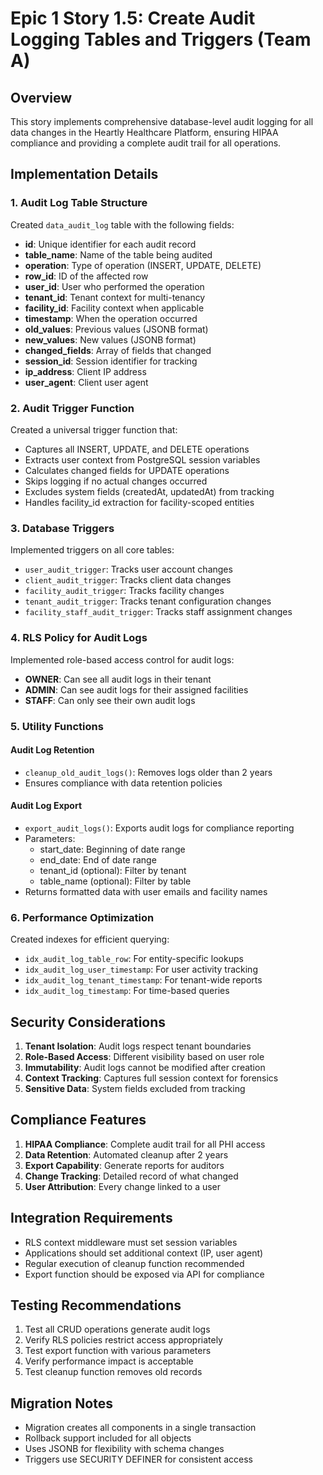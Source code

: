 # Epic 1 Story 1.5: Create Audit Logging Tables and Triggers (Team A)

## Overview
This story implements comprehensive database-level audit logging for all data changes in the Heartly Healthcare Platform, ensuring HIPAA compliance and providing a complete audit trail for all operations.

## Implementation Details

### 1. Audit Log Table Structure
Created `data_audit_log` table with the following fields:
- **id**: Unique identifier for each audit record
- **table_name**: Name of the table being audited
- **operation**: Type of operation (INSERT, UPDATE, DELETE)
- **row_id**: ID of the affected row
- **user_id**: User who performed the operation
- **tenant_id**: Tenant context for multi-tenancy
- **facility_id**: Facility context when applicable
- **timestamp**: When the operation occurred
- **old_values**: Previous values (JSONB format)
- **new_values**: New values (JSONB format)
- **changed_fields**: Array of fields that changed
- **session_id**: Session identifier for tracking
- **ip_address**: Client IP address
- **user_agent**: Client user agent

### 2. Audit Trigger Function
Created a universal trigger function that:
- Captures all INSERT, UPDATE, and DELETE operations
- Extracts user context from PostgreSQL session variables
- Calculates changed fields for UPDATE operations
- Skips logging if no actual changes occurred
- Excludes system fields (createdAt, updatedAt) from tracking
- Handles facility_id extraction for facility-scoped entities

### 3. Database Triggers
Implemented triggers on all core tables:
- `user_audit_trigger`: Tracks user account changes
- `client_audit_trigger`: Tracks client data changes
- `facility_audit_trigger`: Tracks facility changes
- `tenant_audit_trigger`: Tracks tenant configuration changes
- `facility_staff_audit_trigger`: Tracks staff assignment changes

### 4. RLS Policy for Audit Logs
Implemented role-based access control for audit logs:
- **OWNER**: Can see all audit logs in their tenant
- **ADMIN**: Can see audit logs for their assigned facilities
- **STAFF**: Can only see their own audit logs

### 5. Utility Functions

#### Audit Log Retention
- `cleanup_old_audit_logs()`: Removes logs older than 2 years
- Ensures compliance with data retention policies

#### Audit Log Export
- `export_audit_logs()`: Exports audit logs for compliance reporting
- Parameters:
  - start_date: Beginning of date range
  - end_date: End of date range
  - tenant_id (optional): Filter by tenant
  - table_name (optional): Filter by table
- Returns formatted data with user emails and facility names

### 6. Performance Optimization
Created indexes for efficient querying:
- `idx_audit_log_table_row`: For entity-specific lookups
- `idx_audit_log_user_timestamp`: For user activity tracking
- `idx_audit_log_tenant_timestamp`: For tenant-wide reports
- `idx_audit_log_timestamp`: For time-based queries

## Security Considerations
1. **Tenant Isolation**: Audit logs respect tenant boundaries
2. **Role-Based Access**: Different visibility based on user role
3. **Immutability**: Audit logs cannot be modified after creation
4. **Context Tracking**: Captures full session context for forensics
5. **Sensitive Data**: System fields excluded from tracking

## Compliance Features
1. **HIPAA Compliance**: Complete audit trail for all PHI access
2. **Data Retention**: Automated cleanup after 2 years
3. **Export Capability**: Generate reports for auditors
4. **Change Tracking**: Detailed record of what changed
5. **User Attribution**: Every change linked to a user

## Integration Requirements
- RLS context middleware must set session variables
- Applications should set additional context (IP, user agent)
- Regular execution of cleanup function recommended
- Export function should be exposed via API for compliance

## Testing Recommendations
1. Test all CRUD operations generate audit logs
2. Verify RLS policies restrict access appropriately
3. Test export function with various parameters
4. Verify performance impact is acceptable
5. Test cleanup function removes old records

## Migration Notes
- Migration creates all components in a single transaction
- Rollback support included for all objects
- Uses JSONB for flexibility with schema changes
- Triggers use SECURITY DEFINER for consistent access
